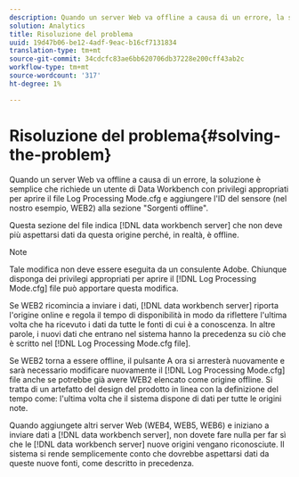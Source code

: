 ```yaml
---
description: Quando un server Web va offline a causa di un errore, la soluzione è semplice che richiede un utente di Data Workbench con privilegi appropriati per aprire il file Log Processing Mode.cfg e aggiungere l'ID del sensore (nel nostro esempio, WEB2) alla sezione "Sorgenti offline".
solution: Analytics
title: Risoluzione del problema
uuid: 19d47b06-be12-4adf-9eac-b16cf7131834
translation-type: tm+mt
source-git-commit: 34cdcfc83ae6bb620706db37228e200cff43ab2c
workflow-type: tm+mt
source-wordcount: '317'
ht-degree: 1%

---
```



# Risoluzione del problema{#solving-the-problem}

Quando un server Web va offline a causa di un errore, la soluzione è semplice che richiede un utente di Data Workbench con privilegi appropriati per aprire il file Log Processing Mode.cfg e aggiungere l&#39;ID del sensore (nel nostro esempio, WEB2) alla sezione &quot;Sorgenti offline&quot;.

Questa sezione del file indica [!DNL data workbench server] che non deve più aspettarsi dati da questa origine perché, in realtà, è offline.

>[!NOTE]
>
>Tale modifica non deve essere eseguita da un consulente  Adobe. Chiunque disponga dei privilegi appropriati per aprire il [!DNL Log Processing Mode.cfg] file può apportare questa modifica.

Se WEB2 ricomincia a inviare i dati, [!DNL data workbench server] riporta l&#39;origine online e regola il tempo di disponibilità in modo da riflettere l&#39;ultima volta che ha ricevuto i dati da tutte le fonti di cui è a conoscenza. In altre parole, i nuovi dati che entrano nel sistema hanno la precedenza su ciò che è scritto nel [!DNL Log Processing Mode.cfg file].

Se WEB2 torna a essere offline, il pulsante A ora si arresterà nuovamente e sarà necessario modificare nuovamente il [!DNL Log Processing Mode.cfg] file anche se potrebbe già avere WEB2 elencato come origine offline. Si tratta di un artefatto del design del prodotto in linea con la definizione del tempo come: l&#39;ultima volta che il sistema dispone di dati per tutte le origini note.

Quando aggiungete altri server Web (WEB4, WEB5, WEB6) e iniziano a inviare dati a [!DNL data workbench server], non dovete fare nulla per far sì che le [!DNL data workbench server] nuove origini vengano riconosciute. Il sistema si rende semplicemente conto che dovrebbe aspettarsi dati da queste nuove fonti, come descritto in precedenza.
